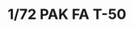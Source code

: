 ---
layout: product
title: "1/72 PAK FA T-50"
price: "6500" 
desc: "Maketa"
img_path: "/assets/img/ARK72036.jpg"
brand: "Ark Models"
available: false
special_offer: false
new: true
soon: false
cat: "010000"
subcat: "015000"
subsubcat: "0N/A"
sifra: "ARK72036"
popular: false
---